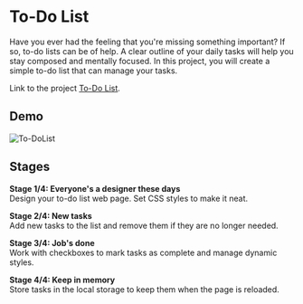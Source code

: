 # To-Do List
Have you ever had the feeling that you're missing something important? If so, to-do lists can be of help. 
A clear outline of your daily tasks will help you stay composed and mentally focused. 
In this project, you will create a simple to-do list that can manage your tasks.

Link to the project [To-Do List](https://hyperskill.org/projects/183).

## Demo
![To-DoList](https://user-images.githubusercontent.com/63540951/129526185-4e1888e6-f873-4c27-a72f-93793c8ec20e.gif)

## Stages
**Stage 1/4: Everyone's a designer these days**\
Design your to-do list web page. Set CSS styles to make it neat.

**Stage 2/4: New tasks**\
Add new tasks to the list and remove them if they are no longer needed.

**Stage 3/4: Job's done**\
Work with checkboxes to mark tasks as complete and manage dynamic styles.

**Stage 4/4: Keep in memory**\
Store tasks in the local storage to keep them when the page is reloaded.

